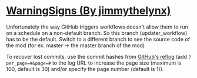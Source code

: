 # [WarningSigns (By jimmythelynx)](https://github.com/jimmythelynx/WarningSigns)

Unfortunately the way GitHub triggers workflows doesn't allow them to run on a schedule on a non-default branch. So this branch (updater_workflow) has to be the default. Switch to a different branch to see the source code of the mod (for ex. master -> the master branch of the mod)

To recover lost commits, use the commit hashes from [GitHub's reflog](https://api.github.com/repos/KtaneModules/WarningSigns-jimmythelynx/events) (add `?per_page=#&page=#` to the log URL to increase the page size (maximum is 100, default is 30) and/or specify the page number (default is 1)).
